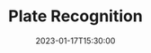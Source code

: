---
title: "Plate Recognition"
tags: ["AI", "Computer Vision", "Python", "Grafana", "MLflow"]
type: "project"
summary: End-to-end Computer Vision project, with reproducibility, CI/CD and monitoring.
githuburl: "https://github.com/gianfrancodemarco/plate-recognition"
weight: 2
date:  2023-01-17T15:30:00
---